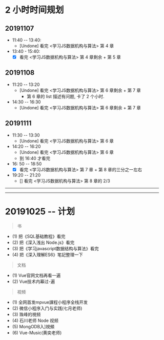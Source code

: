 # 2 小时时间规划

## 20191107 
- 11:40 -- 13:40: 
    + [Undone] 看完 <学习JS数据机构与算法> 第 4 章
- 13:40 - 15:40: 
    + [x] 看完 <学习JS数据机构与算法> 第 4 章剩余 + 第 5 章

## 20191108
- 11:20 -- 13:20
    + [Undone] 看完 <学习JS数据机构与算法> 第 6 章剩余 + 第 7 章
        - 第 6 章的 list 描述有问题, 卡了 2 个小时.
- 14:30 -- 16:30 
    + [Undone] 看完 <学习JS数据机构与算法> 第 6 章剩余 + 第 7 章       

## 20191111 
- 11:30 -- 13:30
    + [Undone] 看完 <学习JS数据机构与算法> 第 6 章
- 14:20 -- 16:20 
    + [Undone] 看完 <学习JS数据机构与算法> 第 6 章
    + 到 16:40 才看完
- 16: 50 -- 18:50
    + [x] 看完 <学习JS数据机构与算法> 第 7 章 + 第 8 章的三分之一左右    
- 19:20 -- 21:20
    + [] 看完  <学习JS数据机构与算法>  第 8 章的 2/3    

---
---


# 20191025 -- 计划

> 书
- (1) 把《SQL基础教程》看完
- (2) 把《深入浅出 Node.js》看完
- (3) 把《学习javascript数据结构与算法》看完
- (4) 把《深入理解ES6》笔記整理一下

> 文档
- (1) Vue官网文档再看一遍
- (2) Vue技术内幕过-遍

> 视频
- (1) 全网首发mpvue課程小程序全栈开发
- (2) 微信小程序入门与实践(七月老师) 
- (3) 珠峰的視频
- (4) 石川老师 Node 视频
- (5) MongODB入]視頻
- (6) Vue-Music(黄奕老师)
